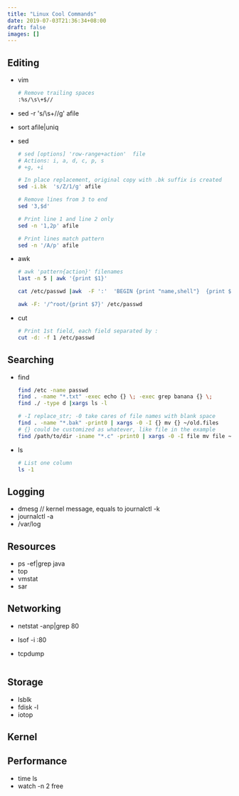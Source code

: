 ```yaml
---
title: "Linux Cool Commands"
date: 2019-07-03T21:36:34+08:00
draft: false
images: []
---
```


## Editing

- vim

  ```Bash
  # Remove trailing spaces
  :%s/\s\+$//

  ```

- sed -r 's/\s+//g' afile
- sort afile|uniq
- sed

  ``` Bash
  # sed [options] 'row-range+action'  file
  # Actions: i, a, d, c, p, s
  # +g, +i

  # In place replacement, original copy with .bk suffix is created
  sed -i.bk  's/Z/1/g' afile

  # Remove lines from 3 to end
  sed '3,$d'

  # Print line 1 and line 2 only
  sed -n '1,2p' afile

  # Print lines match pattern
  sed -n '/A/p' afile

  ```

- awk

  ```Bash
  # awk 'pattern{action}' filenames
  last -n 5 | awk '{print $1}'

  cat /etc/passwd |awk  -F ':'  'BEGIN {print "name,shell"}  {print $1","$7} END {print "blue,/bin/nosh"}'

  awk -F: '/^root/{print $7}' /etc/passwd
  ``` 

- cut

  ```Bash
  # Print 1st field, each field separated by :
  cut -d: -f 1 /etc/passwd
  ```

## Searching

- find

  ```Bash
  find /etc -name passwd
  find . -name "*.txt" -exec echo {} \; -exec grep banana {} \;
  find ./ -type d |xargs ls -l

  # -I replace_str; -0 take cares of file names with blank space
  find . -name "*.bak" -print0 | xargs -0 -I {} mv {} ~/old.files
  # {} could be customized as whatever, like file in the example
  find /path/to/dir -iname "*.c" -print0 | xargs -0 -I file mv file ~/old.src
  ```

- ls

  ```Bash
  # List one column
  ls -1

  ```

## Logging

- dmesg // kernel message, equals to journalctl -k
- journalctl -a
- /var/log

## Resources

- ps -ef|grep java
- top
- vmstat
- sar

## Networking

- netstat -anp|grep 80
- lsof -i :80
- tcpdump

  ```Bash

  ```

## Storage

- lsblk
- fdisk -l
- iotop

## Kernel

## Performance

- time ls
- watch -n 2 free
